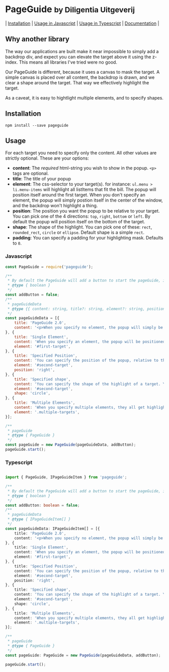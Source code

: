 # PageGuide <small>by Diligentia Uitgeverij</small>

| [Installation](#installation) | [Usage in Javascript](#javascript) | [Usage in Typescript](#typescript) | [Documentation](doc/) |

## Why another library
The way our applications are built make it near impossible to simply add a backdrop div, and expect you can elevate the target above it using the z-index. 
This means all libraries I've tried were no good.

Our PageGuide is different, because it uses a canvas to mask the target. A simple canvas is placed over all content, the backdrop is drawn, and we clear a shape around the target. 
That way we effectively highlight the target.

As a caveat, it is easy to hightlight multiple elements, and to specify shapes.

## Installation
```
npm install --save pageguide
```

## Usage
For each target you need to specify only the content. All other values are strictly optional. These are your options:
* **content**: The _required_ html-string you wish to show in the popup. `<p>` tags are optional.
* **title**: The title of your popup
* **element**: The css-selector to your target(s). for instance: `ul.menu > li.menu-items` will highlight all listItems that fit the bill. The popup will position itself around the first target. When you don't specify an element, the popup will simply postion itself in the center of the window, and the backdrop won't highlight a thing. 
* **position**: The position you want the popup to be relative to your target. You can pick one of the 4 directions: `top`, `right`, `bottom` or `left`. By default the popup will position itself on the bottom of the target.
* **shape**: The shape of the highlight. You can pick one of these: `rect`, `rounded_rect`, `circle` or `ellipse`. Default shape is a simple `rect`.
* **padding**: You can specify a padding for your highlighting mask. Defaults to `0`.
### Javascript
```javascript
const PageGuide = require('pageguide');

/**
 * By default the PageGuide will add a button to start the pageGuide, if you want to use your own button, simply pass false.
 * @type { boolean }
 */
const addButton = false;
/**
 * pageGuideData
 * @type {{ content: string, title?: string, element?: string, position?: string }}
 */
const pageGuideData = [{
    title: 'PageGuide 2.0',
    content: '<p>When you specify no element, the popup will simply be centered on your page.</p><p>You can use HTML to add multiple paragraphs and markup.</p',
}, {
    title: 'Single Element',
    content: 'When you specify an element, the popup will be positioned using <a href="https://popper.js.org/">popper.js</a>.<br>Default placement is at the bottom',
    element: '#first-target',
}, {
    title: 'Specified Position',
    content: 'You can specify the position of the popup, relative to the target.',
    element: '#second-target',
    position: 'right',
}, {
    title: 'Specified shape',
    content: 'You can specify the shape of the highlight of a target. You can pick from "rect" (which is the default value), "rounded_rect", "circle" or "ellipse"',
    element: '#second-target',
    shape: 'circle',
}, {
    title: 'Multiple Elements',
    content: 'When you specify multiple elements, they all get highlighted. The popup will be positioned around the first target, which is also the one that will be scrolled into view.',
    element: '.multiple-targets',
}];

/**
 * pageGuide
 * @type { PageGuide }
 */
const pageGuide = new PageGuide(pageGuideData, addButton);
pageGuide.start();
```

### Typescript
```typescript

import { PageGuide, IPageGuideItem } from 'pageguide';

/**
 * By default the PageGuide will add a button to start the pageGuide, if you want to use your own button, simply pass false.
 * @type { boolean }
 */
const addButton: boolean = false;
/**
 * pageGuideData
 * @type { IPageGuideItem[] }
 */ 
const pageGuideData: IPageGuideItem[] = [{
    title: 'PageGuide 2.0',
    content: '<p>When you specify no element, the popup will simply be centered on your page.</p><p>You can use HTML to add multiple paragraphs and markup.</p',
}, {
    title: 'Single Element',
    content: 'When you specify an element, the popup will be positioned using <a href="https://popper.js.org/">popper.js</a>.<br>Default placement is at the bottom',
    element: '#first-target',
}, {
    title: 'Specified Position',
    content: 'You can specify the position of the popup, relative to the target.',
    element: '#second-target',
    position: 'right',
}, {
    title: 'Specified shape',
    content: 'You can specify the shape of the highlight of a target. You can pick from "rect" (which is the default value), "rounded_rect", "circle" or "ellipse"',
    element: '#second-target',
    shape: 'circle',
}, {
    title: 'Multiple Elements',
    content: 'When you specify multiple elements, they all get highlighted. The popup will be positioned around the first target, which is also the one that will be scrolled into view.',
    element: '.multiple-targets',
}];

/**
 * pageGuide
 * @type { PageGuide }
 */
const pageGuide: PageGuide = new PageGuide(pageGuideData, addButton);

pageGuide.start();

```